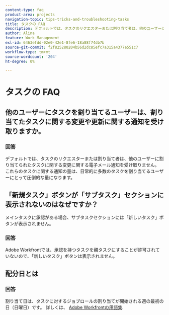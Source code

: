 ```yaml
---
content-type: faq
product-area: projects
navigation-topic: tips-tricks-and-troubleshooting-tasks
title: タスクの FAQ
description: デフォルトでは、タスクのリクエスターまたは割り当て者は、他のユーザーに割り当てられたタスクに関する変更に関する電子メール通知を受け取りません。 これらのタスクに関する通知の量は、日常的に多数のタスクを割り当てるユーザーにとって圧倒的な量になります。
author: Alina
feature: Work Management
exl-id: 6463efdd-02e0-42e1-8fe6-18a88f74db7b
source-git-commit: f2f825280204b56d2dc85efc7a315a4377e551c7
workflow-type: tm+mt
source-wordcount: '204'
ht-degree: 0%

---
```


# タスクの FAQ

## 他のユーザーにタスクを割り当てるユーザーは、割り当てたタスクに関する変更や更新に関する通知を受け取りますか。

### 回答

デフォルトでは、タスクのリクエスターまたは割り当て者は、他のユーザーに割り当てられたタスクに関する変更に関する電子メール通知を受け取りません。 これらのタスクに関する通知の量は、日常的に多数のタスクを割り当てるユーザーにとって圧倒的な量になります。

## 「新規タスク」ボタンが「サブタスク」セクションに表示されないのはなぜですか？

メインタスクに承認がある場合、サブタスクセクションには「新しいタスク」ボタンが表示されません。

### 回答

Adobe Workfrontでは、承認を持つタスクを親タスクにすることが許可されていないので、「新しいタスク」ボタンは表示されません。

## 配分日とは

### 回答

割り当て日は、タスクに対するジョブロールの割り当てが開始される週の最初の日（日曜日）です。 詳しくは、 [Adobe Workfrontの用語集](../../../workfront-basics/navigate-workfront/workfront-navigation/workfront-terminology-glossary.md).
